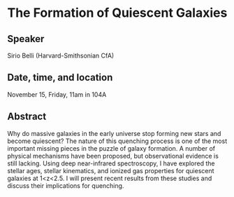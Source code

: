 # The Formation of Quiescent Galaxies

## Speaker
Sirio Belli (Harvard-Smithsonian CfA)

## Date, time, and location
November 15, Friday, 11am in 104A

## Abstract
Why do massive galaxies in the early universe stop forming new stars and become quiescent? The nature of this quenching process is one of the most important missing pieces in the puzzle of galaxy formation. A number of physical mechanisms have been proposed, but observational evidence is still lacking. Using deep near-infrared spectroscopy, I have explored the stellar ages, stellar kinematics, and ionized gas properties for quiescent galaxies at 1<z<2.5. I will present recent results from these studies and discuss their implications for quenching.